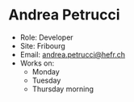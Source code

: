 # Andrea Petrucci

- Role: Developer
- Site: Fribourg
- Email: [andrea.petrucci@hefr.ch](andrea.petrucci@hefr.ch)
- Works on:
    - Monday
    - Tuesday
    - Thursday morning
